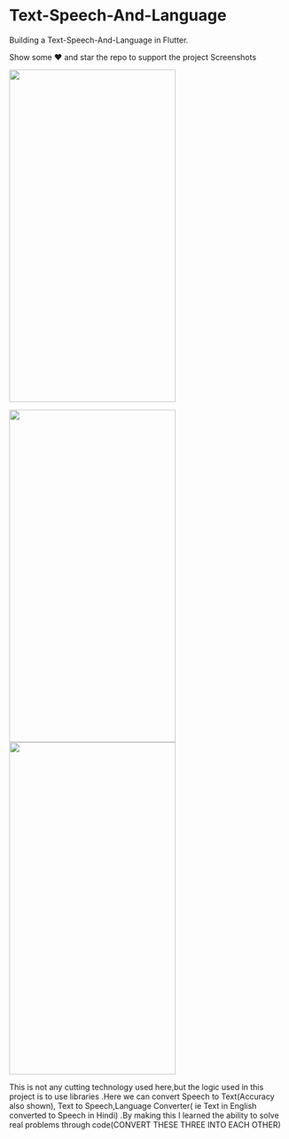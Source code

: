 # Text-Speech-And-Language

Building a Text-Speech-And-Language in Flutter.

Show some ❤️ and star the repo to support the project Screenshots

<img src="https://user-images.githubusercontent.com/55958579/114083387-8827eb80-98cc-11eb-963f-288c68d82f8e.jpg" width="300px" height="600px" />
<p float="left">
<img src="https://user-images.githubusercontent.com/55958579/114082578-8d386b00-98cb-11eb-9b53-6b252681f2a3.jpg" width="300px" height="600px" />
<img src="https://user-images.githubusercontent.com/55958579/114082583-90335b80-98cb-11eb-8ccc-4279483d9fa9.jpg" width="300px" height="600px"> 
</p>

This is not any cutting technology used here,but the 
logic used in this project is to use libraries .Here we
can convert Speech to Text(Accuracy also shown),
Text to Speech,Language Converter( ie Text in English
converted to Speech in Hindi) .By making this I learned the
ability to solve real problems through code(CONVERT 
THESE THREE INTO EACH OTHER)
